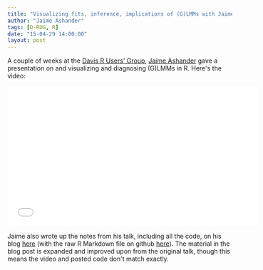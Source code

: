 ```yaml
---
title: "Visualizing fits, inference, implications of (G)LMMs with Jaime Ashander"
author: "Jaime Ashander"
tags: [D-RUG, R]
date: "15-04-29 14:00:00"
layout: post
--- 
```


A couple of weeks at the [Davis R Users' Group](http://www.noamross.net/davis-r-users-group.html), [Jaime Ashander](http://www.ashander.info/posts/2015/04/D-RUG-mixed-effects-viz/) gave a presentation on and visualizing and diagnosing (G)LMMs in R.  Here's the video:

<iframe width="560" height="315" src="//www.youtube.com/embed/QL4Jqmid0Kw" frameborder="0" allowfullscreen></iframe>

Jaime also wrote up the notes from his talk, including all the code, on his blog [here](http://www.ashander.info/posts/2015/04/D-RUG-mixed-effects-viz/) (with the raw R Markdown file on github [here](https://github.com/ashander/ashander.github.io/blob/content/content/notes/mixedeffects_viz.Rmd)). The material in the blog post is expanded and improved upon from the original talk, though this means the video and posted code don't match exactly.